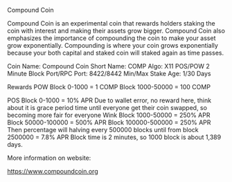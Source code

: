 Compound Coin

Compound Coin is an experimental coin that rewards holders staking the coin with interest and making their assets grow bigger. Compound Coin also emphasizes the importance of compounding the coin to make your asset grow exponentially. Compounding is where your coin grows exponentially because your both capital and staked coin will staked again as time passes.

Coin Name: Compound Coin
Short Name: COMP
Algo: X11 POS/POW
2 Minute Block
Port/RPC Port: 8422/8442
Min/Max Stake Age: 1/30 Days

Rewards
POW
Block 0-1000 = 1 COMP
Block 1000-50000 = 100 COMP

POS
Block 0-1000 = 10% APR Due to wallet error, no reward here, think about it is grace period time until everyone get their coin swapped, so becoming more fair for everyone Wink
Block 1000-50000 = 250% APR
Block 50000-100000 = 500% APR
Block 100000-500000 = 250% APR
Then percentage will halving every 500000 blocks until from block 2500000 = 7.8% APR
Block time is 2 minutes, so 1000 block is about 1,389 days.

More information on website:

https://www.compoundcoin.org

